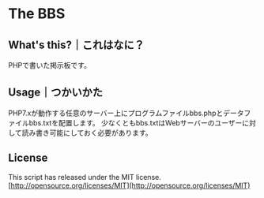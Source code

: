 # The BBS
## What's this?｜これはなに？
PHPで書いた掲示板です。  

## Usage｜つかいかた
PHP7.xが動作する任意のサーバー上にプログラムファイルbbs.phpとデータファイルbbs.txtを配置します。
少なくともbbs.txtはWebサーバーのユーザーに対して読み書き可能にしておく必要があります。  

## License
This script has released under the MIT license.  
[http://opensource.org/licenses/MIT](http://opensource.org/licenses/MIT)
